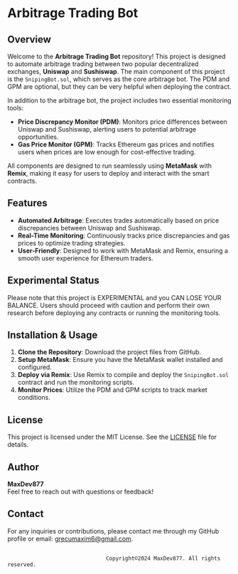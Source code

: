 # Arbitrage Trading Bot

## Overview

Welcome to the **Arbitrage Trading Bot** repository! This project is designed to automate arbitrage trading between two popular decentralized exchanges, **Uniswap** and **Sushiswap**. 
The main component of this project is the `SnipingBot.sol`, which serves as the core arbitrage bot. The PDM and GPM are optional, but they can be very helpful when deploying the contract.

In addition to the arbitrage bot, the project includes two essential monitoring tools:
- **Price Discrepancy Monitor (PDM)**: Monitors price differences between Uniswap and Sushiswap, alerting users to potential arbitrage opportunities.
- **Gas Price Monitor (GPM)**: Tracks Ethereum gas prices and notifies users when prices are low enough for cost-effective trading.

All components are designed to run seamlessly using **MetaMask** with **Remix**, making it easy for users to deploy and interact with the smart contracts.

## Features

- **Automated Arbitrage**: Executes trades automatically based on price discrepancies between Uniswap and Sushiswap.
- **Real-Time Monitoring**: Continuously tracks price discrepancies and gas prices to optimize trading strategies.
- **User-Friendly**: Designed to work with MetaMask and Remix, ensuring a smooth user experience for Ethereum traders.

## Experimental Status

Please note that this project is EXPERIMENTAL and you CAN LOSE YOUR BALANCE. Users should proceed with caution and perform their own research before deploying any contracts or running the monitoring tools.

## Installation & Usage

1. **Clone the Repository**: Download the project files from GitHub.
2. **Setup MetaMask**: Ensure you have the MetaMask wallet installed and configured.
3. **Deploy via Remix**: Use Remix to compile and deploy the `SnipingBot.sol` contract and run the monitoring scripts.
4. **Monitor Prices**: Utilize the PDM and GPM scripts to track market conditions.

## License

This project is licensed under the MIT License. See the [LICENSE](LICENSE) file for details.

## Author

**MaxDev877**  
Feel free to reach out with questions or feedback!

## Contact

For any inquiries or contributions, please contact me through my GitHub profile or email: grecumaxim6@gmail.com.
##
                                   Copyright©2024 MaxDev877. All rights reserved.
